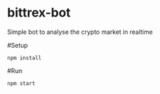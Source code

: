 # bittrex-bot
Simple bot to analyse the crypto market in realtime

#Setup
```
npm install
```

#Run
```
npm start
```
